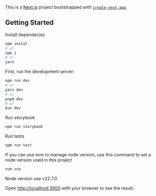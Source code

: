 This is a [Next.js](https://nextjs.org) project bootstrapped with [`create-next-app`](https://nextjs.org/docs/app/api-reference/cli/create-next-app).

## Getting Started

Install dependecies

```bash
npm instal
# or
npm i
# or
yarn
```

First, run the development server:

```bash
npm run dev
# or
yarn dev
# or
pnpm dev
# or
bun dev
```

Run storybook

```bash
npm run storybook
```

Run tests

```bash
npm run test
```

If you can use nvm to manage node version, use this command to set a node version used in this project

```bash
nvm use
```

Node version use v22.7.0

Open [http://localhost:3000](http://localhost:3000) with your browser to see the result.

